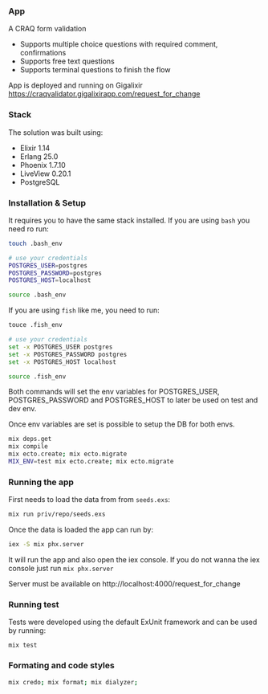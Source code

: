 ### App

A CRAQ form validation

- Supports multiple choice questions with required comment, confirmations
- Supports free text questions
- Supports terminal questions to finish the flow

App is deployed and running on Gigalixir https://craqvalidator.gigalixirapp.com/request_for_change

### Stack

The solution was built using:

- Elixir 1.14
- Erlang 25.0
- Phoenix 1.7.10
- LiveView 0.20.1
- PostgreSQL

### Installation & Setup

It requires you to have the same stack installed. If you are using `bash` you need ro run:

```bash
touch .bash_env

# use your credentials
POSTGRES_USER=postgres
POSTGRES_PASSWORD=postgres
POSTGRES_HOST=localhost

source .bash_env
```

If you are using `fish` like me, you need to run:

```bash
touce .fish_env

# use your credentials
set -x POSTGRES_USER postgres
set -x POSTGRES_PASSWORD postgres
set -x POSTGRES_HOST localhost

source .fish_env
```

Both commands will set the env variables for POSTGRES_USER, POSTGRES_PASSWORD and POSTGRES_HOST to later be used on test and dev env.

Once env variables are set is possible to setup the DB for both envs.

```bash
mix deps.get
mix compile
mix ecto.create; mix ecto.migrate
MIX_ENV=test mix ecto.create; mix ecto.migrate
```

### Running the app

First needs to load the data from from `seeds.exs`:

```bash
mix run priv/repo/seeds.exs
```

Once the data is loaded the app can run by:

```bash
iex -S mix phx.server
```

It will run the app and also open the iex console. If you do not wanna the iex console just run `mix phx.server`

Server must be available on http://localhost:4000/request_for_change

### Running test

Tests were developed using the default ExUnit framework and can be used by running:

```
mix test
```

### Formating and code styles


```bash
mix credo; mix format; mix dialyzer;
```
